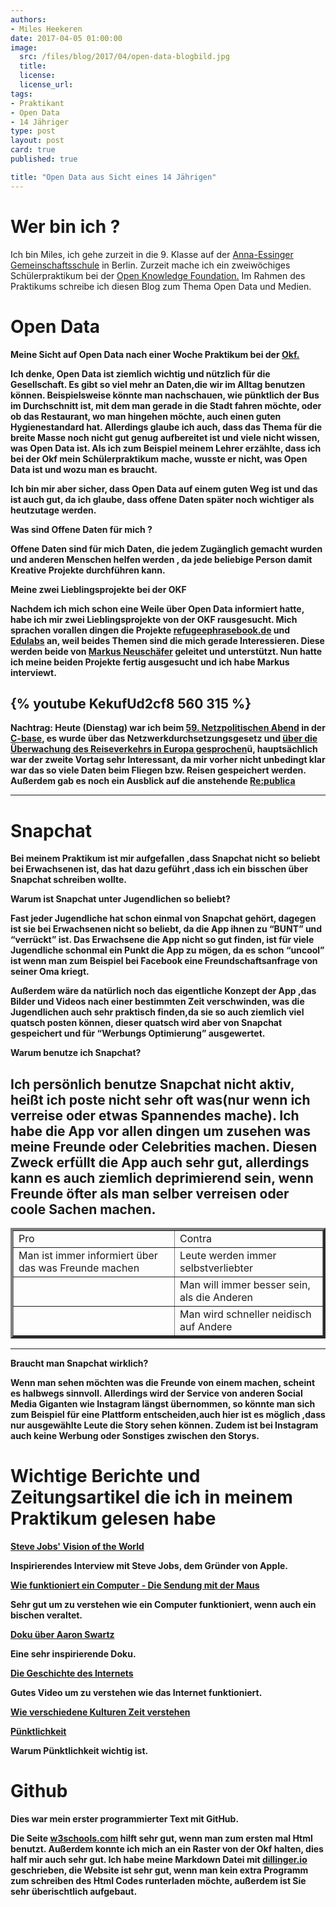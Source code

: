 ```yaml
---
authors:
- Miles Heekeren
date: 2017-04-05 01:00:00
image:
  src: /files/blog/2017/04/open-data-blogbild.jpg
  title: 
  license: 
  license_url:
tags:
- Praktikant
- Open Data
- 14 Jähriger
type: post
layout: post
card: true
published: true

title: "Open Data aus Sicht eines 14 Jährigen"
---
```




<h1> Wer bin ich ? </h1>


Ich bin Miles, ich gehe zurzeit in die 9. Klasse auf der <a href="http://www.aegs.schule.de/">Anna-Essinger Gemeinschaftsschule</a> in Berlin.
Zurzeit mache ich ein zweiwöchiges Schülerpraktikum bei der <a href="https://okfn.de">Open Knowledge Foundation.</a> 
Im Rahmen des Praktikums schreibe ich diesen Blog zum Thema Open Data und Medien.

<h1> Open Data </h1>

<b> Meine Sicht auf Open Data nach einer Woche Praktikum bei der <a href="https://okfn.de">Okf.</a>


Ich denke, Open Data ist ziemlich wichtig und nützlich für die Gesellschaft.
Es gibt  so viel mehr an Daten,die wir im Alltag benutzen können. Beispielsweise könnte man nachschauen, wie pünktlich der Bus im Durchschnitt ist, mit dem man gerade in die Stadt fahren möchte, oder ob das Restaurant, wo man hingehen möchte, auch einen guten Hygienestandard hat.
Allerdings glaube ich auch, dass das Thema für die  breite Masse noch nicht gut genug aufbereitet ist und viele nicht wissen, was Open Data ist.
Als ich zum Beispiel meinem Lehrer erzählte, dass ich bei der Okf mein Schülerpraktikum mache, wusste er nicht, was Open Data ist und wozu man es braucht.

Ich bin mir aber sicher, dass Open Data auf einem guten Weg ist und das ist auch gut, da ich glaube, dass offene Daten später noch wichtiger als heutzutage werden. 

<b> Was sind Offene Daten für mich ?

Offene Daten sind für mich Daten, die jedem Zugänglich gemacht wurden und anderen Menschen helfen werden , da jede beliebige Person damit Kreative Projekte durchführen kann.

<b> Meine zwei Lieblingsprojekte bei der OKF

Nachdem ich mich schon eine Weile über Open Data informiert hatte, habe ich mir zwei Lieblingsprojekte von der OKF rausgesucht.
Mich sprachen vorallen dingen die Projekte <a href="https://www.refugeephrasebook.de">refugeephrasebook.de</a> und <a href="https:///www.edulabs.org/">Edulabs</a> an, weil beides Themen sind die mich gerade Interessieren.
Diese werden beide von <a href="https://twitter.com/mneuschaefer">Markus Neuschäfer</a> geleitet und unterstützt.
Nun hatte ich meine beiden Projekte fertig ausgesucht und ich habe Markus interviewt.

{% youtube KekufUd2cf8 560 315 %} 
---
<b> Nachtrag:
Heute (Dienstag) war ich beim <a href="https://digitalegesellschaft.de/2017/03/59-npa/">59. Netzpolitischen Abend</a> in der <a href="https://c-base.org/">C-base</a>, es wurde über das Netzwerkdurchsetzungsgesetz und <a href="https://vimeo.com/211554947">über die Überwachung des Reiseverkehrs in Europa gesprochen</a>ü, hauptsächlich war der zweite Vortag sehr Interessant, da mir vorher nicht unbedingt klar war das so viele Daten beim Fliegen bzw. Reisen gespeichert werden. Außerdem gab es noch ein Ausblick auf die anstehende <a href="https://re-publica.com/de">Re:publica</a>

---
<h1>Snapchat</h1>

Bei meinem Praktikum ist mir aufgefallen ,dass Snapchat nicht so beliebt bei Erwachsenen ist, das hat dazu geführt ,dass ich ein bisschen über Snapchat schreiben wollte.

<b> Warum ist Snapchat unter Jugendlichen so beliebt?

Fast jeder Jugendliche hat schon einmal von Snapchat gehört, dagegen ist sie bei Erwachsenen nicht so beliebt, da die App ihnen zu “BUNT” und “verrückt” ist.
Das Erwachsene die App nicht so gut finden, ist für viele Jugendliche schonmal ein Punkt die App zu mögen, da es schon “uncool” ist wenn man zum Beispiel bei Facebook eine Freundschaftsanfrage von seiner Oma kriegt.

Außerdem wäre da natürlich noch das eigentliche Konzept der App ,das Bilder und Videos nach einer bestimmten Zeit verschwinden, was die Jugendlichen auch sehr praktisch finden,da sie so auch ziemlich viel quatsch posten können, dieser quatsch wird aber von Snapchat gespeichert und für “Werbungs  Optimierung” ausgewertet.

<b> Warum benutze ich Snapchat?

Ich persönlich benutze Snapchat nicht aktiv, heißt ich poste nicht sehr oft was(nur wenn ich verreise oder etwas Spannendes mache).
Ich habe die App vor allen dingen um zusehen was meine Freunde  oder Celebrities machen.
Diesen Zweck erfüllt die App auch sehr gut, allerdings kann es auch ziemlich deprimierend sein, wenn Freunde öfter als man selber verreisen oder coole Sachen machen.
---

<table border="4">
   <tr>
      <td> Pro </td>
      <td> Contra</td>
   </tr>
   <tr>
      <td>Man ist immer informiert über das was Freunde machen</td>
      <td>Leute werden immer selbstverliebter </td>
   </tr>
   <tr>
      <td> </td>
      <td>Man will immer besser sein, als die Anderen</td>
   </tr>
   <tr>
   <td> </td>
   <td> Man wird schneller neidisch auf Andere</td>
   </tr>
</table> 

---

<b> Braucht man Snapchat wirklich?

Wenn man sehen möchten was die Freunde von einem machen, scheint es halbwegs sinnvoll.
Allerdings wird der Service von anderen Social Media Giganten wie Instagram längst übernommen, so könnte man sich zum Beispiel für eine Plattform entscheiden,auch hier ist es möglich ,dass nur ausgewählte Leute die Story sehen können. Zudem ist bei Instagram auch keine Werbung oder Sonstiges zwischen den Storys.



<h1>Wichtige Berichte und Zeitungsartikel die ich in meinem Praktikum gelesen habe</h1>

<a href="https://www.youtube.com/watch?v=UvEiSa6_EPA">Steve Jobs' Vision of the World</a>

Inspirierendes Interview mit Steve Jobs, dem Gründer von Apple.

<a href="https://www.youtube.com/watch?v=5PJZz04JGjs">Wie funktioniert ein Computer - Die Sendung mit der Maus</a>

Sehr gut um zu verstehen wie ein Computer funktioniert, wenn auch ein bischen veraltet.

<a href="https://www.youtube.com/watch?v=hCwjDuoJK0E">Doku über Aaron Swartz</a>

Eine sehr inspirierende Doku.

<a href="https://www.youtube.com/watch?v=hAtDqBJFxsc">Die Geschichte des Internets</a>

Gutes Video um zu verstehen wie das Internet funktioniert.

<a href="http://www.businessinsider.com/how-different-cultures-understand-time-2014-5?IR=T">Wie verschiedene Kulturen Zeit verstehen</a>



<a href="https://www.forbes.com/sites/brentbeshore/2015/08/02/5-minutes-early-is-on-time-on-time-is-late-late-is-unacceptable/#91a62491b2a7">Pünktlichkeit</a>

Warum Pünktlichkeit wichtig ist.

<h1>Github</h1>

<b> Dies war mein erster programmierter Text mit GitHub.

Die Seite <a href="https://w3schools.com">w3schools.com</a> hilft sehr gut, wenn man zum ersten mal Html benutzt.
Außerdem konnte ich mich an ein Raster von der Okf halten, dies half mir auch sehr gut.
Ich habe meine Markdown Datei mit <a href="https://dillinger.io/">dillinger.io</a> geschrieben, die Website ist sehr gut, wenn man kein extra Programm zum schreiben des Html Codes runterladen möchte, außerdem ist Sie sehr überischtlich aufgebaut.

 


